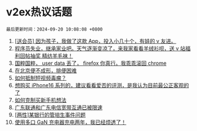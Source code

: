 # v2ex热议话题

`最后更新时间：2024-09-20 10:08:08 +0800`

1. [[送会员] 因为孩子，我做了这款 App，投入小几十个，有娃的 v 友进。](https://www.v2ex.com/t/1074110)
1. [程序员失业，继承家业吧。天气逐渐变凉了，来我家看看羊绒衫呗，送 v 站福利回帖抽奖 精纺羊毛袜！](https://www.v2ex.com/t/1074247)
1. [国粹国粹， user data 丢了， firefox 你真行。我乖乖滚回 chrome](https://www.v2ex.com/t/1074017)
1. [在北京便不成形，排便困难](https://www.v2ex.com/t/1074066)
1. [如何抵制短视频毒瘤？](https://www.v2ex.com/t/1073945)
1. [想购买 iPhone16 系列的，建议看看爱否的评测，是我认为目前最公正客观的了](https://www.v2ex.com/t/1074014)
1. [如何克制买新手机想法](https://www.v2ex.com/t/1074229)
1. [广东联通和广东电信宽带互通已被限速](https://www.v2ex.com/t/1073989)
1. [[两性]某银行的管培生事件问题](https://www.v2ex.com/t/1074230)
1. [使用多口 GaN 充电器充电两年，我已经烦透了！](https://www.v2ex.com/t/1073939)

